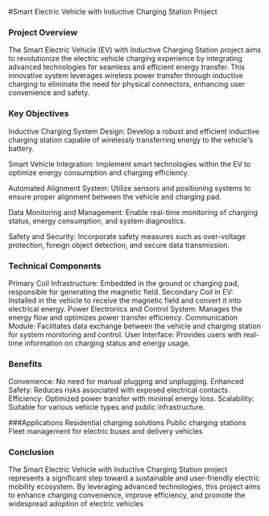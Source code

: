 #Smart Electric Vehicle with Inductive Charging Station Project

### Project Overview
The Smart Electric Vehicle (EV) with Inductive Charging Station project aims to revolutionize the electric vehicle charging experience by integrating advanced technologies for seamless and efficient energy transfer. This innovative system leverages wireless power transfer through inductive charging to eliminate the need for physical connectors, enhancing user convenience and safety.

### Key Objectives
Inductive Charging System Design: Develop a robust and efficient inductive charging station capable of wirelessly transferring energy to the vehicle's battery.

Smart Vehicle Integration: Implement smart technologies within the EV to optimize energy consumption and charging efficiency.

Automated Alignment System: Utilize sensors and positioning systems to ensure proper alignment between the vehicle and charging pad.

Data Monitoring and Management: Enable real-time monitoring of charging status, energy consumption, and system diagnostics.

Safety and Security: Incorporate safety measures such as over-voltage protection, foreign object detection, and secure data transmission.

### Technical Components
Primary Coil Infrastructure: Embedded in the ground or charging pad, responsible for generating the magnetic field.
Secondary Coil in EV: Installed in the vehicle to receive the magnetic field and convert it into electrical energy.
Power Electronics and Control System: Manages the energy flow and optimizes power transfer efficiency.
Communication Module: Facilitates data exchange between the vehicle and charging station for system monitoring and control.
User Interface: Provides users with real-time information on charging status and energy usage.

### Benefits
Convenience: No need for manual plugging and unplugging.
Enhanced Safety: Reduces risks associated with exposed electrical contacts.
Efficiency: Optimized power transfer with minimal energy loss.
Scalability: Suitable for various vehicle types and public infrastructure.

###Applications
Residential charging solutions
Public charging stations
Fleet management for electric buses and delivery vehicles

### Conclusion
The Smart Electric Vehicle with Inductive Charging Station project represents a significant step toward a sustainable and user-friendly electric mobility ecosystem. By leveraging advanced technologies, this project aims to enhance charging convenience, improve efficiency, and promote the widespread adoption of electric vehicles
